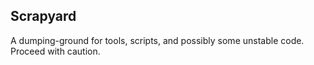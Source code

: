 ## Scrapyard

A dumping-ground for tools, scripts, and possibly some unstable code. Proceed with caution.
